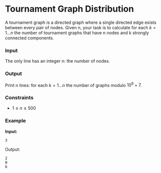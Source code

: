 # Tournament Graph Distribution

A tournament graph is a directed graph where a single directed edge exists between every pair of nodes.
Given n, your task is to calculate for each $k = 1 \dots n$ the number of tournament graphs that have n nodes and k
strongly connected components.

### Input

The only line has an integer n: the number of nodes.

### Output

Print n lines: for each $k=1 \dots n$ the number of graphs modulo $10^9+7$.

### Constraints

* $1 \le n \le 500$

### Example

**Input:**

```
3
```

Output:

```
2
0
6
```
